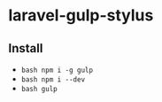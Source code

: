 # laravel-gulp-stylus

## Install
- ```bash npm i -g gulp```
- ```bash npm i --dev```
- ```bash gulp```